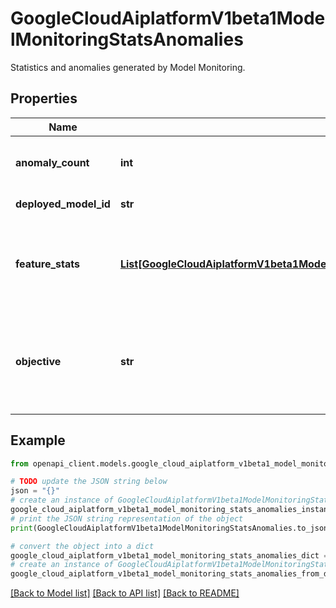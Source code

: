 # GoogleCloudAiplatformV1beta1ModelMonitoringStatsAnomalies

Statistics and anomalies generated by Model Monitoring.

## Properties

Name | Type | Description | Notes
------------ | ------------- | ------------- | -------------
**anomaly_count** | **int** | Number of anomalies within all stats. | [optional] 
**deployed_model_id** | **str** | Deployed Model ID. | [optional] 
**feature_stats** | [**List[GoogleCloudAiplatformV1beta1ModelMonitoringStatsAnomaliesFeatureHistoricStatsAnomalies]**](GoogleCloudAiplatformV1beta1ModelMonitoringStatsAnomaliesFeatureHistoricStatsAnomalies.md) | A list of historical Stats and Anomalies generated for all Features. | [optional] 
**objective** | **str** | Model Monitoring Objective those stats and anomalies belonging to. | [optional] 

## Example

```python
from openapi_client.models.google_cloud_aiplatform_v1beta1_model_monitoring_stats_anomalies import GoogleCloudAiplatformV1beta1ModelMonitoringStatsAnomalies

# TODO update the JSON string below
json = "{}"
# create an instance of GoogleCloudAiplatformV1beta1ModelMonitoringStatsAnomalies from a JSON string
google_cloud_aiplatform_v1beta1_model_monitoring_stats_anomalies_instance = GoogleCloudAiplatformV1beta1ModelMonitoringStatsAnomalies.from_json(json)
# print the JSON string representation of the object
print(GoogleCloudAiplatformV1beta1ModelMonitoringStatsAnomalies.to_json())

# convert the object into a dict
google_cloud_aiplatform_v1beta1_model_monitoring_stats_anomalies_dict = google_cloud_aiplatform_v1beta1_model_monitoring_stats_anomalies_instance.to_dict()
# create an instance of GoogleCloudAiplatformV1beta1ModelMonitoringStatsAnomalies from a dict
google_cloud_aiplatform_v1beta1_model_monitoring_stats_anomalies_from_dict = GoogleCloudAiplatformV1beta1ModelMonitoringStatsAnomalies.from_dict(google_cloud_aiplatform_v1beta1_model_monitoring_stats_anomalies_dict)
```
[[Back to Model list]](../README.md#documentation-for-models) [[Back to API list]](../README.md#documentation-for-api-endpoints) [[Back to README]](../README.md)


